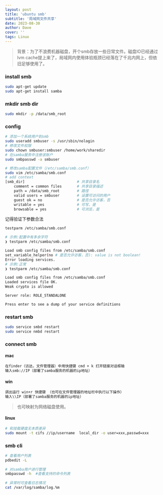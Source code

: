```yaml
---
layout: post
title: 'ubuntu smb'
subtitle: '局域网文件共享'
date: 2023-08-30
author: Dave
cover: ''
tags: Linux
---
```




> 背景：为了不浪费机器磁盘，开个smb存放一些日常文件。磁盘IO已经通过lvm cache提上来了，局域网内使用体验瓶颈已经落在了千兆内网上，但依旧足够使用了。

### install smb

```bash
sudo apt-get update
sudo apt-get install samba
```

### mkdir smb dir

```bash
sudo mkdir -p /data/smb_root
```

### config

```bash
# 添加一个系统用户到smb
sudo useradd smbuser -s /usr/sbin/nologin
# 修改文件权限
sudo chown smbuser:smbuser /home/work/sharedir
# 在samba服务中注册该账户
sudo smbpasswd -a smbuser

# 修改samba配置文件（/etc/samba/smb.conf）
sudo vim /etc/samba/smb.conf
# add context
[smb_dir]                        # 共享目录名
    comment = common files       # 共享目录描述
    path = /data/smb_root        # 路径
    valid users = smbuser        # 设置可访问的用户
    guest ok = no                # 是否允许访客，否
    writable = yes               # 可写，是
    browsable = yes              # 可浏览，是
```

记得验证下参数合法
```bash
testparm /etc/samba/smb.conf

# 示例:配置中有多余字符
❯ testparm /etc/samba/smb.conf                                                                                                                               ─╯

Load smb config files from /etc/samba/smb.conf
set_variable_helper(no # 是否允许访客，否): value is not boolean!
Error loading services.
# 示例:正常
❯ testparm /etc/samba/smb.conf                                                                                                                               ─╯

Load smb config files from /etc/samba/smb.conf
Loaded services file OK.
Weak crypto is allowed

Server role: ROLE_STANDALONE

Press enter to see a dump of your service definitions
```
### restart smb

```bash
sudo service smbd restart
sudo service nmbd restart
```

### connect smb

#### mac

```bash
在finder（访达，文件管理器）中用快捷键 cmd + k 打开链接对话框输
输入smb://IP（部署了samba服务的机器的ip地址）
```

#### win

```bash
调出运行 win+r 快捷键 （也可在文件管理器的地址栏中执行以下操作）
输入\\IP（部署了samba服务的机器的ip地址）
```

> 也可映射为网络磁盘使用。

#### linux

```bash
# 和挂载硬盘无本质差异
sudo mount -t cifs //ip/username  local_dir -o user=xxx,passwd=xxx
```

### smb cli

```bash
# 查看用户列表
pdbedit -L
 
# 对samba用户进行管理
smbpasswd -h  #查看支持的命令列表
 
# 异常时可查看日志情况
cat /var/log/samba/log.%m
```
